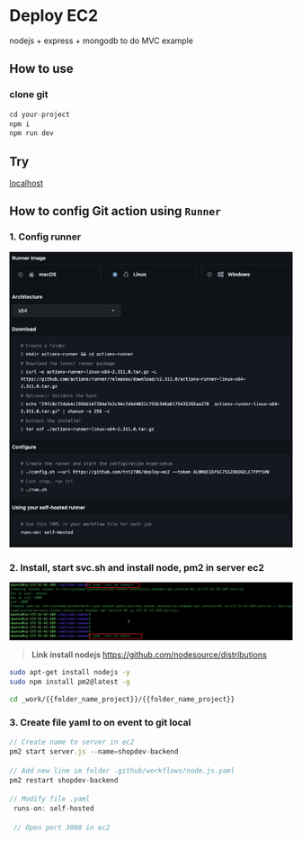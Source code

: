 # Deploy EC2

nodejs + express + mongodb to do MVC example

## How to use

### clone git

```js
cd your-project
npm i
npm run dev
```

## Try

[localhost](http://localhost:3051)

## How to config Git action using `Runner`

### 1. Config runner

  ![image](./images/config-runner.png)

### 2. Install, start svc.sh and install node, pm2 in server ec2

  ![image](./images/svc.png)

  > <b>Link install nodejs </b>
  > https://github.com/nodesource/distributions

  ```bash
  sudo apt-get install nodejs -y
  sudo npm install pm2@latest -g
  ```

  ```bash
  cd _work/{{folder_name_project}}/{{folder_name_project}}
  ```

### 3. Create file yaml to on event to git local

  ```js
  // Create name to server in ec2
  pm2 start server.js --name=shopdev-backend

  // Add new line im folder .github/workflows/node.js.yaml
  pm2 restart shopdev-backend

  // Modify file .yaml
   runs-on: self-hosted

   // Open port 3000 in ec2

  ```
